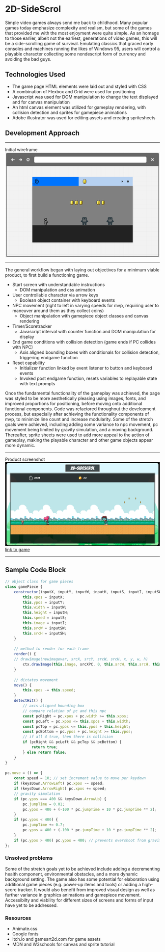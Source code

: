 # 2D-SideScrol

Simple video games always send me back to childhood. Many popular games today emphasize complexity and realism, but some of the games that provided me with the most enjoyment were quite simple. As an homage to those earlier, albeit not the earliest, generations of video games, this will be a side-scrolling game of survival. Emulating classics that graced early consoles and machines running the likes of Windows 95, users will control a playable character collecting some nondescript form of currency and avoiding the bad guys. 

## Technologies Used
+ The game page HTML elements were laid out and styled with CSS 
+ A combination of Flexbox and Grid were used for positioning
+ Javascript was used for DOM manipulation to change the text displayed and for canvas manipulation
+ An html canvas element was utilized for gameplay rendering, with collision detection and sprites for gamepiece animations
+ Adobe illustrator was used for editing assets and creating spritesheets

## Development Approach
<!-- wireframe -->
***
Initial wireframe
![Wireframe](./img/wireframe.png)
***

The general workflow began with laying out objectives for a minimum viable product, to first build a functioning game. 

+ Start screen with understandable instructions
	- DOM manipulation and css animation
+ User controllable character via arrow keys
	- Boolean object container with keyboard events
+ NPC movement (right to left in varying speeds for mvp, requiring user to maneuver around them as they collect coins)
	- Object manipulation with gamepiece object classes and canvas rendering 
+ Timer/Scoretracker
	- Javascript interval with counter function and DOM manipulation for display
+ End game conditions with collision detection (game ends if PC collides with NPC)
	- Axis aligned bounding boxes with conditionals for collision detection, triggering endgame function
+ Reset capability
	- Initializer function linked by event listener to button and keyboard events
	- Invoked post endgame function, resets variables to replayable state with text prompts

Once the fundamental functionality of the gameplay was achieved, the page was styled to be more aesthetically pleasing using images, fonts, and improved proportions for positioning, before moving onto additional functional components. Code was refactored throughout the development process, but especially after achieving the functionality components of mvp, to minimize line count and increase modularity. Some of the stretch goals were achieved, including adding some variance to npc movement, pc movement being limited by gravity simulation, and a moving background. Thereafter, sprite sheets were used to add more appeal to the action of gameplay, making the playable character and other game objects appear more dynamic. 

***
Product screenshot
![Product screenshot](./img/screenshot.png)
[link to game](https://philjang.github.io/2D-SideScrol/)
***


## Sample Code Block

```javascript
// object class for game pieces
class gamePiece {
    constructor(inputX, inputY, inputW, inputH, inputS, inputI, inputSW, inputSH) {
        this.xpos = inputX;
        this.ypos = inputY;
        this.width = inputW;
        this.height = inputH;
        this.speed = inputS;
        this.image = inputI;
        this.srcW = inputSW;
        this.srcH = inputSH;
    }

    // method to render for each frame
    render() {
	// drawImage(newimagevar, srcX, srcY, srcW, srcH, x, y, w, h)
        ctx.drawImage(this.image, srcXPC, 0, this.srcW, this.srcH, this.xpos, this.ypos, this.width, this.height);
    }

    // dictates movement
    move() {
        this.xpos -= this.speed;
    }
    detectHit() {
        // axis-aligned bounding box
        // compare relation of pc and this npc
        const pcRight = pc.xpos + pc.width >= this.xpos;
        const pcLeft = pc.xpos <= this.xpos + this.width;
        const pcTop = pc.ypos <= this.ypos + this.height;
        const pcBottom = pc.ypos + pc.height >= this.ypos;
        // if all 4 true, then there is collision
        if (pcRight && pcLeft && pcTop && pcBottom) {
            return true;
        } else return false;
    }
}

pc.move = () => {
	const speed = 10; // set increment value to move per keydown
	if (keysDown.ArrowLeft) pc.xpos -= speed;
	if (keysDown.ArrowRight) pc.xpos += speed;
	// gravity simulation
	if (pc.ypos === 400 && keysDown.ArrowUp) {
		pc.jumpTime = 0.01;
		pc.ypos = 400 + (-100 * pc.jumpTime + 10 * pc.jumpTime ** 2);
	}
	if (pc.ypos < 400) {
		pc.jumpTime += 0.7;
		pc.ypos = 400 + (-100 * pc.jumpTime + 10 * pc.jumpTime ** 2);
	}
	if (pc.ypos > 400) pc.ypos = 400; // prevents overshoot from gravity
};
```

### Unsolved problems

Some of the stretch goals yet to be achieved include adding a decrementing health component, environmental obstacles, and a more dynamic background setting. The game also has some potential for elaboration using additional game pieces (e.g. power-up items and tools) or adding a high-score tracker. It would also benefit from improved visual design as well as further variance in graphics animations and gamepiece movement. Accessibilty and viability for different sizes of screens and forms of input have yet to be addressed. 

### Resources
+ Animate.css 
+ Google fonts 
+ itch.io and gameart2d.com for game assets
+ MDN and W3schools for canvas and sprite tutorial